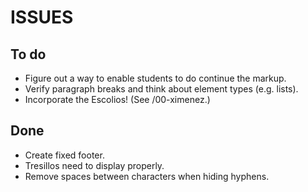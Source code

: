 # ISSUES

## To do
* Figure out a way to enable students to do continue the markup. 
* Verify paragraph breaks and think about element types (e.g. lists).
* Incorporate the Escolios! (See /00-ximenez.)

## Done
* Create fixed footer.
* Tresillos need to display properly.
* Remove spaces between characters when hiding hyphens.
  

